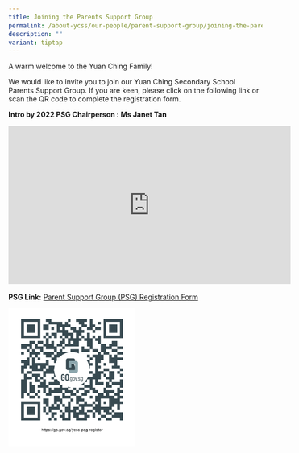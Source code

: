 ```yaml
---
title: Joining the Parents Support Group
permalink: /about-ycss/our-people/parent-support-group/joining-the-parents-support-group/
description: ""
variant: tiptap
---
```

<p>A warm welcome to the Yuan Ching Family!</p>
<p>We would like to invite you to join our Yuan Ching Secondary School Parents
Support Group. If you are keen, please click on the following link or scan
the QR code to complete the registration form.</p>
<p><strong>Intro by 2022 PSG Chairperson : Ms Janet Tan</strong>
</p>
<div class="iframe-wrapper">
<iframe height="315" width="560" allowfullscreen="true" frameborder="0" src="https://www.youtube-nocookie.com/embed/XX71lhm_RUw"></iframe>
</div>
<p><strong>PSG Link:</strong>&nbsp;<a href="https://go.gov.sg/ycss-psg-register" rel="noopener noreferrer nofollow" target="_blank">Parent Support Group (PSG) Registration Form</a>
</p>
<div class="isomer-image-wrapper">
<img style="width:50%" height="auto" width="100%" src="/images/PSG%20register.png">
</div>
<p></p>